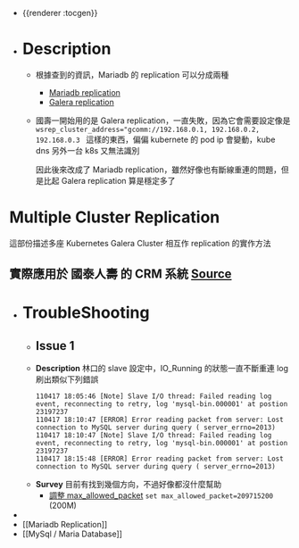 - {{renderer :tocgen}}
- # Description
	- 根據查到的資訊，Mariadb 的 replication 可以分成兩種
		- [Mariadb replication](https://mariadb.com/kb/en/using-mariadb-replication-with-mariadb-galera-cluster/)
		- [Galera replication](https://galeracluster.com/library/training/tutorials/wsrep-configuration.html)
	- 國壽一開始用的是 Galera replication，一直失敗，因為它會需要設定像是 `wsrep_cluster_address="gcomm://192.168.0.1, 192.168.0.2, 192.168.0.3 ` 
	  這樣的東西，偏偏 kubernete 的 pod ip 會變動，kube dns 另外一台 k8s 又無法識別   
	  
	  因此後來改成了 Mariadb replication，雖然好像也有斷線重連的問題，但是比起 Galera replication 算是穩定多了
# Multiple Cluster Replication
這部份描述多座 Kubernetes Galera Cluster 相互作 replication 的實作方法

實際應用於 國泰人壽 的 CRM 系統
[Source](https://gitlab.com/geminiopencloud/engineering/gateway/api_gateway/-/tree/develop/deployment/k8s-mariadb-cluster)
-
- # TroubleShooting
	- ## Issue 1
	- **Description**
	  林口的 slave 設定中，IO_Running 的狀態一直不斷重連
	  log 刷出類似下列錯誤
	  ```log
	  110417 18:05:46 [Note] Slave I/O thread: Failed reading log event, reconnecting to retry, log 'mysql-bin.000001' at postion 23197237
	  110417 18:10:47 [ERROR] Error reading packet from server: Lost connection to MySQL server during query ( server_errno=2013)
	  110417 18:10:47 [Note] Slave I/O thread: Failed reading log event, reconnecting to retry, log 'mysql-bin.000001' at postion 23197237
	  110417 18:15:48 [ERROR] Error reading packet from server: Lost connection to MySQL server during query ( server_errno=2013)
	  ```
	- **Survey**
	  目前有找到幾個方向，不過好像都沒什麼幫助
	  * [調整 max_allowed_packet](https://www.debugease.com/mysql/284455.html)
	  `set max_allowed_packet=209715200` (200M)
-
- [[Mariadb Replication]]
- [[MySql / Maria Database]]